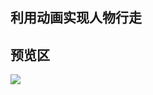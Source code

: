 ## 利用动画实现人物行走  
## 预览区  
![](https://github.com/XINCGer/Cocos2d-X_Tools/blob/master/Cocos2d-x_Demo/SpriteWalkAnimation/Preview.png)
